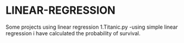 # LINEAR-REGRESSION
Some projects using linear regression
1.Titanic.py -using simple linear regression i have calculated the probability of survival.
